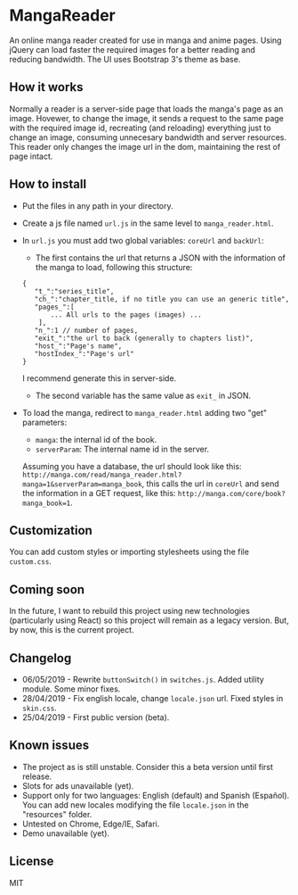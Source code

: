 # MangaReader

An online manga reader created for use in manga and anime pages. Using jQuery can load faster the required images for a better reading and reducing bandwidth. The UI uses Bootstrap 3's theme as base.

## How it works

Normally a reader is a server-side page that loads the manga's page as an image. Hovewer, to change the image, it sends a request to the same page with the required image id, recreating (and reloading) everything just to change an image, consuming unnecesary bandwidth and server resources. This reader only changes the image url in the dom, maintaining the rest of page intact.

## How to install

-   Put the files in any path in your directory.
-   Create a js file named `url.js` in the same level to `manga_reader.html`.
-   In `url.js` you must add two global variables: `coreUrl` and `backUrl`:

    -   The first contains the url that returns a JSON with the information of the manga to load, following this structure:

    ```
    {
       "t_":"series_title",
       "ch_":"chapter_title, if no title you can use an generic title",
       "pages_":[
           ... All urls to the pages (images) ...
        ],
       "n_":1 // number of pages,
       "exit_":"the url to back (generally to chapters list)",
       "host_":"Page's name",
       "hostIndex_":"Page's url"
    }
    ```

    I recommend generate this in server-side.

    -   The second variable has the same value as `exit_` in JSON.

-   To load the manga, redirect to `manga_reader.html` adding two "get" parameters:

    -   `manga`: the internal id of the book.
    -   `serverParam`: The internal name id in the server.

    Assuming you have a database, the url should look like this: `http://manga.com/read/manga_reader.html?manga=1&serverParam=manga_book`, this calls the url in `coreUrl` and send the information in a GET request, like this: `http://manga.com/core/book?manga_book=1`.

## Customization

You can add custom styles or importing stylesheets using the file `custom.css`.

## Coming soon

In the future, I want to rebuild this project using new technologies (particularly using React) so this project will remain as a legacy version. But, by now, this is the current project.

## Changelog

-   06/05/2019 - Rewrite `buttonSwitch()` in `switches.js`. Added utility module. Some minor fixes.
-   28/04/2019 - Fix english locale, change `locale.json` url. Fixed styles in `skin.css`.
-   25/04/2019 - First public version (beta).

## Known issues

-   The project as is still unstable. Consider this a beta version until first release.
-   Slots for ads unavailable (yet).
-   Support only for two languages: English (default) and Spanish (Español). You can add new locales modifying the file `locale.json` in the "resources" folder.
-   Untested on Chrome, Edge/IE, Safari.
-   Demo unavailable (yet).

## License

MIT
